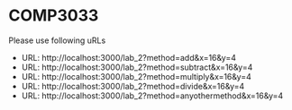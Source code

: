 # COMP3033

Please use following uRLs 

- URL: http://localhost:3000/lab_2?method=add&x=16&y=4
- URL: http://localhost:3000/lab_2?method=subtract&x=16&y=4
- URL: http://localhost:3000/lab_2?method=multiply&x=16&y=4
- URL: http://localhost:3000/lab_2?method=divide&x=16&y=4
- URL: http://localhost:3000/lab_2?method=anyothermethod&x=16&y=4

